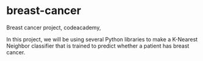 # breast-cancer
Breast cancer project, codeacademy, 

In this project, we will be using several Python libraries to make a K-Nearest Neighbor classifier that is trained to predict whether a patient has breast cancer.
